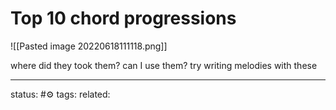 # Top 10 chord progressions
![[Pasted image 20220618111118.png]]

where did they took them? can I use them?
try writing melodies with these


---
status: #⚙️ 
tags: 
related: 
